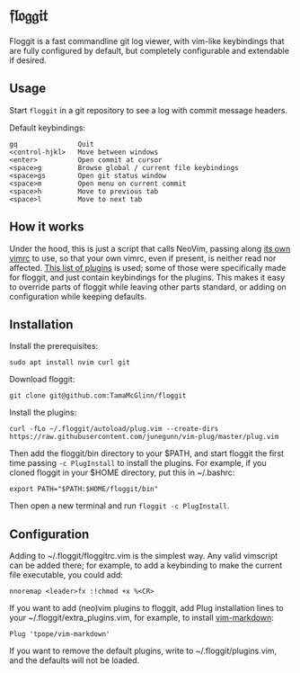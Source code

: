 𝔣𝔩𝔬𝔤𝔤𝔦𝔱
=======

Floggit is a fast commandline git log viewer, with vim-like keybindings that are fully configured by default, but completely configurable and extendable if desired.

Usage
-----

Start `floggit` in a git repository to see a log with commit message headers.

Default keybindings:

```
gq               Quit
<control-hjkl>   Move between windows
<enter>          Open commit at cursor
<space>g         Browse global / current file keybindings
<space>gs        Open git status window
<space>m         Open menu on current commit
<space>h         Move to previous tab
<space>l         Move to next tab
```

How it works
------------

Under the hood, this is just a script that calls NeoVim, passing along [its own vimrc](init_floggit.vim) to use, so that your own vimrc, even if present, is neither read nor affected. [This list of plugins](default_plugins.vim) is used; some of those were specifically made for floggit, and just contain keybindings for the plugins. This makes it easy to override parts of floggit while leaving other parts standard, or adding on configuration while keeping defaults.

Installation
------------

Install the prerequisites:

```
sudo apt install nvim curl git
```

Download floggit:

```
git clone git@github.com:TamaMcGlinn/floggit
```

Install the plugins:

```
curl -fLo ~/.floggit/autoload/plug.vim --create-dirs https://raw.githubusercontent.com/junegunn/vim-plug/master/plug.vim
```

Then add the floggit/bin directory to your $PATH, and start floggit the first time passing `-c PlugInstall` to install the plugins. For example, if you cloned floggit in your $HOME directory, put this in ~/.bashrc:

```
export PATH="$PATH:$HOME/floggit/bin"
```

Then open a new terminal and run `floggit -c PlugInstall`.

Configuration
-------------

Adding to ~/.floggit/floggitrc.vim is the simplest way. Any valid vimscript can be added there; for example, to add a keybinding to make the current file executable, you could add:

```vimscript
nnoremap <leader>fx :!chmod +x %<CR>
```

If you want to add (neo)vim plugins to floggit, add Plug installation lines to your ~/.floggit/extra_plugins.vim, for example, to install [vim-markdown](https://github.com/tpope/vim-markdown):

```vimscript
Plug 'tpope/vim-markdown'
```

If you want to remove the default plugins, write to ~/.floggit/plugins.vim, and the defaults will not be loaded.
